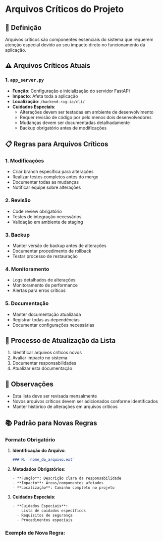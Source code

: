 # Arquivos Críticos do Projeto

## 🚨 Definição

Arquivos críticos são componentes essenciais do sistema que requerem atenção especial devido ao seu impacto direto no funcionamento da aplicação.

## ⚠️ Arquivos Críticos Atuais

### 1. `app_server.py`

- **Função**: Configuração e inicialização do servidor FastAPI
- **Impacto**: Afeta toda a aplicação
- **Localização**: `/backend-rag-ia/cli/`
- **Cuidados Especiais**:
  - Alterações devem ser testadas em ambiente de desenvolvimento
  - Requer revisão de código por pelo menos dois desenvolvedores
  - Mudanças devem ser documentadas detalhadamente
  - Backup obrigatório antes de modificações

## 📋 Regras para Arquivos Críticos

### 1. Modificações

- Criar branch específica para alterações
- Realizar testes completos antes do merge
- Documentar todas as mudanças
- Notificar equipe sobre alterações

### 2. Revisão

- Code review obrigatório
- Testes de integração necessários
- Validação em ambiente de staging

### 3. Backup

- Manter versão de backup antes de alterações
- Documentar procedimento de rollback
- Testar processo de restauração

### 4. Monitoramento

- Logs detalhados de alterações
- Monitoramento de performance
- Alertas para erros críticos

### 5. Documentação

- Manter documentação atualizada
- Registrar todas as dependências
- Documentar configurações necessárias

## 🔄 Processo de Atualização da Lista

1. Identificar arquivos críticos novos
2. Avaliar impacto no sistema
3. Documentar responsabilidades
4. Atualizar esta documentação

## 📝 Observações

- Esta lista deve ser revisada mensalmente
- Novos arquivos críticos devem ser adicionados conforme identificados
- Manter histórico de alterações em arquivos críticos

## 📚 Padrão para Novas Regras

### Formato Obrigatório

1. **Identificação do Arquivo**:

   ```markdown
   ### N. `nome_do_arquivo.ext`
   ```

2. **Metadados Obrigatórios**:

   ```markdown
   - **Função**: Descrição clara da responsabilidade
   - **Impacto**: Áreas/componentes afetados
   - **Localização**: Caminho completo no projeto
   ```

3. **Cuidados Especiais**:
   ```markdown
   - **Cuidados Especiais**:
     - Lista de cuidados específicos
     - Requisitos de segurança
     - Procedimentos especiais
   ```

### Exemplo de Nova Regra:
